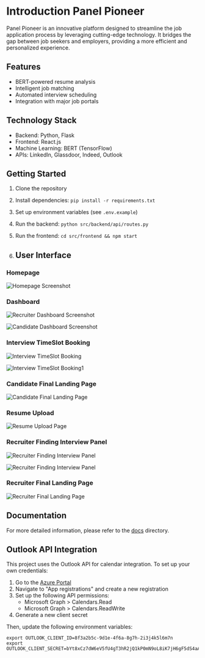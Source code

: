 # Introduction Panel Pioneer

Panel Pioneer is an innovative platform designed to streamline the job application process by leveraging cutting-edge technology. It bridges the gap between job seekers and employers, providing a more efficient and personalized experience.

## Features

- BERT-powered resume analysis
- Intelligent job matching
- Automated interview scheduling
- Integration with major job portals

## Technology Stack

- Backend: Python, Flask
- Frontend: React.js
- Machine Learning: BERT (TensorFlow)
- APIs: LinkedIn, Glassdoor, Indeed, Outlook

## Getting Started

1. Clone the repository
2. Install dependencies: `pip install -r requirements.txt`
3. Set up environment variables (see `.env.example`)
4. Run the backend: `python src/backend/api/routes.py`
5. Run the frontend: `cd src/frontend && npm start`

6. ## User Interface


### Homepage 
![Homepage Screenshot](screenshots/home.png)

### Dashboard
![Recruiter Dashboard Screenshot](screenshots/rr_dashboard.png)

![Candidate Dashboard Screenshot](screenshots/can_dashboard.png)

### Interview TimeSlot Booking
![Interview TimeSlot Booking](screenshots/can_book_int.png)

![Interview TimeSlot Booking1](screenshots/can_book.png)

### Candidate Final Landing Page
![Candidate Final Landing Page](screenshots/can_final.png)

### Resume Upload
![Resume Upload Page](assets/resume_upload_screenshot.png)

### Recruiter Finding Interview Panel
![Recruiter Finding Interview Panel](screenshots/rr_find_int_panel.png)

![Recruiter Finding Interview Panel](screenshots/rr_int_panel_list.png)

### Recruiter Final Landing Page
![Recruiter Final Landing Page](screenshots/rr_final.png)

## Documentation

For more detailed information, please refer to the [docs](./docs) directory.

## Outlook API Integration

This project uses the Outlook API for calendar integration. To set up your own credentials:

1. Go to the [Azure Portal](https://portal.azure.com/)
2. Navigate to "App registrations" and create a new registration
3. Set up the following API permissions:
   - Microsoft Graph > Calendars.Read
   - Microsoft Graph > Calendars.ReadWrite
4. Generate a new client secret

Then, update the following environment variables:

```shell
export OUTLOOK_CLIENT_ID=8f3a2b5c-9d1e-4f6a-8g7h-2i3j4k5l6m7n
export OUTLOOK_CLIENT_SECRET=bYt8xCz7dW6eV5fU4gT3hR2jQ1kP0mN9oL8iK7jH6gF5dS4aA3
